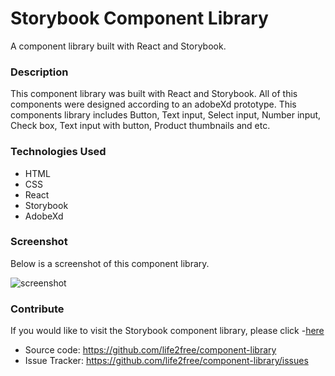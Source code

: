 # Storybook Component Library

A component library built with React and Storybook.

### Description

This component library was built with React and Storybook. All of this components were designed according to an adobeXd prototype. This components library includes Button, Text input, Select input, Number input, Check box, Text input with button, Product thumbnails and etc.

### Technologies Used

- HTML
- CSS
- React
- Storybook
- AdobeXd

### Screenshot

Below is a screenshot of this component library.

![screenshot](https://life2free.github.io/component-library/public/screenshot.jpeg)

### Contribute

If you would like to visit the Storybook component library, please click -[here](https://thunderous-component-library.netlify.com/?path=/story/button-primary--primary)

- Source code: https://github.com/life2free/component-library
- Issue Tracker: https://github.com/life2free/component-library/issues
